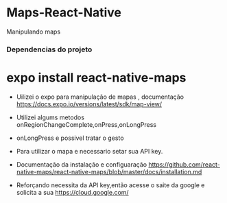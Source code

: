 # Maps-React-Native
Manipulando maps
### Dependencias do projeto
# expo install react-native-maps

- Uilizei o expo para manipulação de mapas , documentação https://docs.expo.io/versions/latest/sdk/map-view/
- Utilizei algums metodos onRegionChangeComplete,onPress,onLongPress
- onLongPress e possivel tratar o gesto
- Para utilizar o mapa e necessario setar sua API key. 
     <meta-data
     android:name="com.google.android.geo.API_KEY"
     android:value="Your Google maps API Key Here"/>
     
- Documentação da instalação e configuaração https://github.com/react-native-maps/react-native-maps/blob/master/docs/installation.md
- Reforçando  necessita da API key,então acesse  o saite da  google e solicita a sua  https://cloud.google.com/ 
